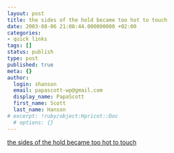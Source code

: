 ```yaml
---
layout: post
title: the sides of the hold became too hot to touch
date: 2003-08-06 21:08:44.000000000 +02:00
categories:
- quick links
tags: []
status: publish
type: post
published: true
meta: {}
author:
  login: shanson
  email: papascott-wp@gmail.com
  display_name: PapaScott
  first_name: Scott
  last_name: Hanson
# excerpt: !ruby/object:Hpricot::Doc
  # options: {}
---
```

<p><a title="a neighbor of Antipixel on being a POW in Nagasaki, August 1945" href="http://www.antipixel.com/blog/archives/2003/08/06/august_6_1945.html">the sides of the hold became too hot to touch</a></p>

